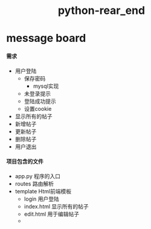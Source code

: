 # <center>python-rear_end</center>          


# message board 
#### 需求
- 用户登陆
    - 保存密码
        -  mysql实现
    - 未登录提示
    - 登陆成功提示
    - 设置cookie
- 显示所有的帖子
- 新增帖子
- 更新帖子
- 删除帖子
- 用户退出

#### 项目包含的文件
- app.py 程序的入口
- routes 路由解析
- template Html前端模板
    - login 用户登陆
    - index.html 显示所有的帖子
    - edit.html 用于编辑帖子
    - 
